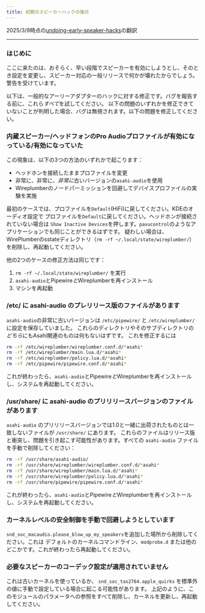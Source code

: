 ```yaml
---
title: 初期のスピーカーハックの復元
---
```


2025/3/9時点の[undoing-early-speaker-hacks](https://github.com/AsahiLinux/docs/blob/main/docs/sw/undoing-early-speaker-hacks.md)の翻訳

---
### はじめに
ここに来たのは、おそらく、早い段階でスピーカーを有効にしようとし、そのとき設定を変更し、スピーカー対応の一般リリースで何かが壊れたからでしょう。
警告を受けています。

以下は、一般的なアーリーアダプターのハックに対する修正です。バグを報告する前に、これら*すべて*を試してください。
以下の問題のいずれかを修正できていないことが判明した場合、バグは無視されます。以下の問題を修正してください。

### 内蔵スピーカー/ヘッドフォンのPro Audioプロファイルが有効になっている/有効になっていた
この現象は、以下の3つの方法のいずれかで起こります：
* ヘッドホンを接続したままプロファイルを変更
* 非常に、非常に、*非常に*古いバージョンの`asahi-audio`を使用
* Wireplumberのノードパーミッションを回避してデバイスプロファイルの実験を実施

最初のケースでは、プロファイルを`Default`(HiFi)に戻してください。KDEのオーディオ設定で
プロファイルを`Default`に戻してください。ヘッドホンが接続されていない場合は
`Show Inactive Devices`を押します。`pavucontrol`のようなアプリケーションでも同じことができるはずです。
疑わしい場合は、WirePlumberのsstateディレクトリ（`rm -rf ~/.local/state/wireplumber/`）を削除し、再起動してください。

他の2つのケースの修正方法は同じです：
1. `rm -rf ~/.local/state/wireplumber/` を実行
2. `asahi-audio`とPipewire*と*Wireplumberを再インストール
3. マシンを再起動

### /etc/ に asahi-audio のプレリリース版のファイルがあります
`asahi-audio`の非常に古いバージョンは `/etc/pipewire/` と `/etc/wireplumber/` に設定を保存していました。
これらのディレクトリやそのサブディレクトリの*どちら*にもAsahi関連のものは何もないはずです。
これを修正するには 

```sh
rm -rf /etc/wireplumber/wireplumber.conf.d/*asahi*
rm -rf /etc/wireplumber/main.lua.d/*asahi*
rm -rf /etc/wireplumber/policy.lua.d/*asahi*
rm -rf /etc/pipewire/pipewire.conf.d/*asahi*
```

これが終わったら、`asahi-audio`とPipewire*と*Wireplumberを再インストールし、システムを再起動してください。

### /usr/share/ に asahi-audio のプリリリースバージョンのファイルがあります
`asahi-audio` のプリリリースバージョンでは1.0と一緒に出荷されたものとは一致しないファイルが `/usr/share/` にあります。
これらのファイルはリリース版と衝突し、問題を引き起こす可能性があります。すべての `asahi-audio` ファイルを手動で削除してください：

```sh
rm -rf /usr/share/asahi-audio/
rm -rf /usr/share/wireplumber/wireplumber.conf.d/*asahi*
rm -rf /usr/share/wireplumber/main.lua.d/*asahi*
rm -rf /usr/share/wireplumber/policy.lua.d/*asahi*
rm -rf /usr/share/pipewire/pipewire.conf.d/*asahi*
```

これが終わったら、`asahi-audio`とPipewire*と*Wireplumberを再インストールし、システムを再起動してください。

### カーネルレベルの安全制御を手動で回避しようとしています
`snd_soc_macaudio.please_blow_up_my_speakers`を追加した場所から削除してください。これは
デフォルトのカーネルコマンドライン、`modprobe.d` または他のどこかです。これが終わったら再起動してください。

### 必要なスピーカーのコーデック設定が適用されていません
これは古いカーネルを使っているか、 `snd_soc_tas2764.apple_quirks` を標準外の値に手動で設定している場合に起こる可能性があります。
上記のように、このモジュールのパラメータへの参照をすべて削除し、カーネルを更新し、再起動してください。
